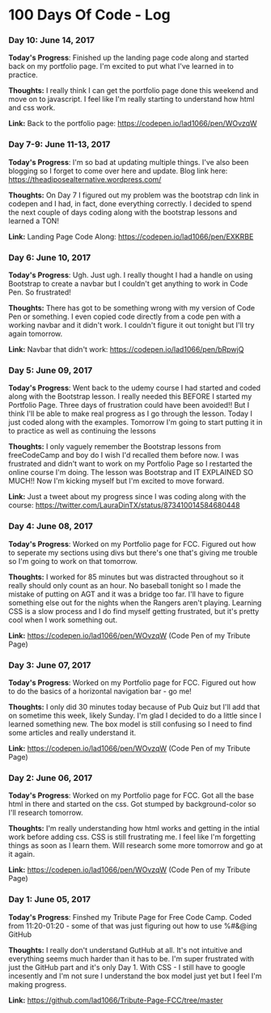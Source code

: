 # 100 Days Of Code - Log

### Day 10: June 14, 2017

**Today's Progress**: Finished up the landing page code along and started back on my portfolio page. I'm excited to put what I've learned in to practice.

**Thoughts:** I really think I can get the portfolio page done this weekend and move on to javascript.  I feel like I'm really starting to understand how html and css work.

**Link:** Back to the portfolio page: https://codepen.io/lad1066/pen/WOvzqW

### Day 7-9: June 11-13, 2017

**Today's Progress**: I'm so bad at updating multiple things. I've also been blogging so I forget to come over here and update. Blog link here: https://theadiposealternative.wordpress.com/

**Thoughts:** On Day 7 I figured out my problem was the bootstrap cdn link in codepen and I had, in fact, done everything correctly.  I decided to spend the next couple of days coding along with the bootstrap lessons and learned a TON! 

**Link:** Landing Page Code Along: https://codepen.io/lad1066/pen/EXKRBE

### Day 6: June 10, 2017

**Today's Progress**: Ugh. Just ugh. I really thought I had a handle on using Bootstrap to create a navbar but I couldn't get anything to work in Code Pen.  So frustrated!

**Thoughts:** There has got to be something wrong with my version of Code Pen or something. I even copied code directly from a code pen with a working navbar and it didn't work.  I couldn't figure it out tonight but I'll try again tomorrow.

**Link:** Navbar that didn't work: https://codepen.io/lad1066/pen/bRpwjQ

### Day 5: June 09, 2017

**Today's Progress**: Went back to the udemy course I had started and coded along with the Bootstrap lesson. I really needed this BEFORE I started my Portfolio Page. Three days of frustration could have been avoided!! But I think I'll be able to make real progress as I go through the lesson. Today I just coded along with the examples. Tomorrow I'm going to start putting it in to practice as well as continuing the lessons

**Thoughts:** I only vaguely remember the Bootstrap lessons from freeCodeCamp and boy do I wish I'd recalled them before now. I was frustrated and didn't want to work on my Portfolio Page so I restarted the online course I'm doing. The lesson was Bootstrap and IT EXPLAINED SO MUCH!! Now I'm kicking myself but I'm excited to move forward.

**Link:** Just a tweet about my progress since I was coding along with the course: https://twitter.com/LauraDinTX/status/873410014584680448

### Day 4: June 08, 2017

**Today's Progress**: Worked on my Portfolio page for FCC.  Figured out how to seperate my sections using divs but there's one that's giving me trouble so I'm going to work on that tomorrow.

**Thoughts:** I worked for 85 minutes but was distracted throughout so it really should only count as an hour. No baseball tonight so I made the mistake of putting on AGT and it was a bridge too far. I'll have to figure something else out for the nights when the Rangers aren't playing. Learning CSS is a slow process and I do find myself getting frustrated, but it's pretty cool when I work something out.

**Link:** https://codepen.io/lad1066/pen/WOvzqW (Code Pen of my Tribute Page)

### Day 3: June 07, 2017

**Today's Progress**: Worked on my Portfolio page for FCC.  Figured out how to do the basics of a horizontal navigation bar - go me!

**Thoughts:** I only did 30 minutes today because of Pub Quiz but I'll add that on sometime this week, likely Sunday.  I'm glad I decided to do a little since I learned something new.  The box model is still confusing so I need to find some articles and really understand it.

**Link:** https://codepen.io/lad1066/pen/WOvzqW (Code Pen of my Tribute Page)

### Day 2: June 06, 2017

**Today's Progress**: Worked on my Portfolio page for FCC.  Got all the base html in there and started on the css.  Got stumped by background-color so I'll research tomorrow.

**Thoughts:** I'm really understanding how html works and getting in the intial work before adding css. CSS is still frustrating me.  I feel like I'm forgetting things as soon as I learn them.  Will research some more tomorrow and go at it again.

**Link:** https://codepen.io/lad1066/pen/WOvzqW (Code Pen of my Tribute Page)

### Day 1: June 05, 2017

**Today's Progress**: Finshed my Tribute Page for Free Code Camp. Coded from 11:20-01:20 - some of that was just figuring out how to use %#&@ing GitHub

**Thoughts:** I really don't understand GutHub at all.  It's not intuitive and everything seems much harder than it has to be.  I'm super frustrated with just the GitHub part and it's only Day 1. With CSS - I still have to google incesently and I'm not sure I understand the box model just yet but I feel I'm making progress.

**Link:** https://github.com/lad1066/Tribute-Page-FCC/tree/master
